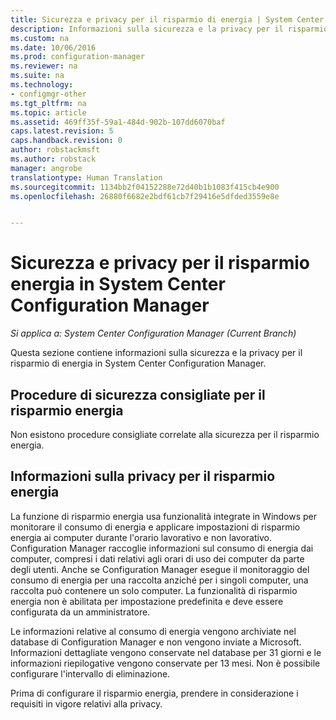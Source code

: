 ```yaml
---
title: Sicurezza e privacy per il risparmio di energia | System Center Configuration Manager
description: Informazioni sulla sicurezza e la privacy per il risparmio di energia in System Center Configuration Manager.
ms.custom: na
ms.date: 10/06/2016
ms.prod: configuration-manager
ms.reviewer: na
ms.suite: na
ms.technology:
- configmgr-other
ms.tgt_pltfrm: na
ms.topic: article
ms.assetid: 469ff35f-59a1-484d-902b-107dd6070baf
caps.latest.revision: 5
caps.handback.revision: 0
author: robstackmsft
ms.author: robstack
manager: angrobe
translationtype: Human Translation
ms.sourcegitcommit: 1134bb2f04152288e72d40b1b1083f415cb4e900
ms.openlocfilehash: 26880f6682e2bdf61cb7f29416e5dfded3559e8e


---
```

# <a name="security-and-privacy-for-power-management-in-system-center-configuration-manager"></a>Sicurezza e privacy per il risparmio energia in System Center Configuration Manager

*Si applica a: System Center Configuration Manager (Current Branch)*

Questa sezione contiene informazioni sulla sicurezza e la privacy per il risparmio di energia in System Center Configuration Manager.  

## <a name="security-best-practices-for-power-management"></a>Procedure di sicurezza consigliate per il risparmio energia  
 Non esistono procedure consigliate correlate alla sicurezza per il risparmio energia.  

## <a name="privacy-information-for-power-management"></a>Informazioni sulla privacy per il risparmio energia  
 La funzione di risparmio energia usa funzionalità integrate in Windows per monitorare il consumo di energia e applicare impostazioni di risparmio energia ai computer durante l'orario lavorativo e non lavorativo. Configuration Manager raccoglie informazioni sul consumo di energia dai computer, compresi i dati relativi agli orari di uso dei computer da parte degli utenti. Anche se Configuration Manager esegue il monitoraggio del consumo di energia per una raccolta anziché per i singoli computer, una raccolta può contenere un solo computer. La funzionalità di risparmio energia non è abilitata per impostazione predefinita e deve essere configurata da un amministratore.  

 Le informazioni relative al consumo di energia vengono archiviate nel database di Configuration Manager e non vengono inviate a Microsoft. Informazioni dettagliate vengono conservate nel database per 31 giorni e le informazioni riepilogative vengono conservate per 13 mesi. Non è possibile configurare l'intervallo di eliminazione.  

 Prima di configurare il risparmio energia, prendere in considerazione i requisiti in vigore relativi alla privacy.  



<!--HONumber=Nov16_HO1-->



